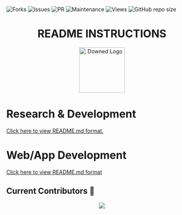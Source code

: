 ![Forks](https://img.shields.io/github/forks/ACM-SIGKDD-SRM-KTR-STUDENT-CHAPTER/README_INSTRUCTIONS.svg)
![Issues](https://img.shields.io/github/issues/ACM-SIGKDD-SRM-KTR-STUDENT-CHAPTER/README_INSTRUCTIONS.svg)
![PR](https://img.shields.io/github/issues-pr/ACM-SIGKDD-SRM-KTR-STUDENT-CHAPTER/README_INSTRUCTIONS.svg)
![Maintenance](https://img.shields.io/badge/Maintained%3F-yes-green.svg)
![Views](https://views.whatilearened.today/views/github/ACM-SIGKDD-SRM-KTR-STUDENT-CHAPTER/README_INSTRUCTIONS.svg)
![GitHub repo size](https://img.shields.io/github/repo-size/ACM-SIGKDD-SRM-KTR-STUDENT-CHAPTER/README_INSTRUCTIONS)

  <h1 align="center">README INSTRUCTIONS</h1>

  <p align="center">
    <img alt = "Downed Logo" width="120" src = "https://srmsigkddtesting.vercel.app/static/media/srmsigkdd.23f2521d9133f1a1056f.png">
  </p>
  
  # Research & Development
<a href="./R&D/README.md">Click here to view README.md format.</a>

  # Web/App Development
<a href="./WEBAPP DEV/README.md">Click here to view README.md format</a>

 ## Current Contributors 🔻
<div align="center"><a href="https://github.com/ACM-SIGKDD-SRM-KTR-STUDENT-CHAPTER/README_INSTRUCTIONS/graphs/contributors">
<img src="https://contrib.rocks/image?repo=ACM-SIGKDD-SRM-KTR-STUDENT-CHAPTER/README_INSTRUCTIONS" />
</a>
</div>
